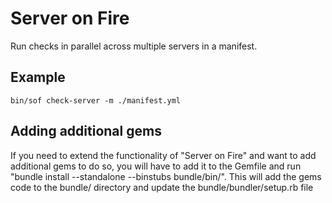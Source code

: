 # Server on Fire

Run checks in parallel across multiple servers in a manifest.

## Example

`bin/sof check-server -m ./manifest.yml`

## Adding additional gems

If you need to extend the functionality of "Server on Fire" and want to add additional gems to do so, 
you will have to add it to the Gemfile and run "bundle install --standalone --binstubs bundle/bin/".
This will add the gems code to the bundle/ directory and update the bundle/bundler/setup.rb file